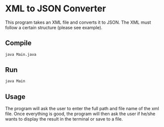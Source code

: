# XML to JSON Converter

This program takes an XML file and converts it to JSON. The XML must follow a certain structure (please see example).

## Compile

```bash
java Main.java
```

## Run

```bash
java Main
```

## Usage

The program will ask the user to enter the full path and file name of the xml file. Once everything is good, the program will then ask the user if he/she wants to display the result in the terminal or save to a file.
